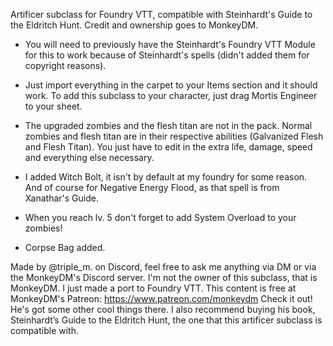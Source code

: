 Artificer subclass for Foundry VTT, compatible with Steinhardt's Guide to the Eldritch Hunt. Credit and ownership goes to MonkeyDM.

- You will need to previously have the Steinhardt's Foundry VTT Module for this to work because of Steinhardt's spells (didn't added them for copyright reasons).

- Just import everything in the carpet to your Items section and it should work. To add this subclass to your character, just drag Mortis Engineer to your sheet.

- The upgraded zombies and the flesh titan are not in the pack. Normal zombies and flesh titan are in their respective abilities (Galvanized Flesh and Flesh Titan). 
  You just have to edit in the extra life, damage, speed and everything else necessary.

- I added Witch Bolt, it isn't by default at my foundry for some reason. And of course for Negative Energy Flood, as that spell is from Xanathar's Guide.

- When you reach lv. 5 don't forget to add System Overload to your zombies!

- Corpse Bag added.



Made by @triple_m. on Discord, feel free to ask me anything via DM or via the MonkeyDM's Discord server.
I'm not the owner of this subclass, that is MonkeyDM. I just made a port to Foundry VTT.
This content is free at MonkeyDM's Patreon: https://www.patreon.com/monkeydm
Check it out! He's got some other cool things there.
I also recommend buying his book, Steinhardt’s Guide to the Eldritch Hunt, the one that this artificer subclass is compatible with.

